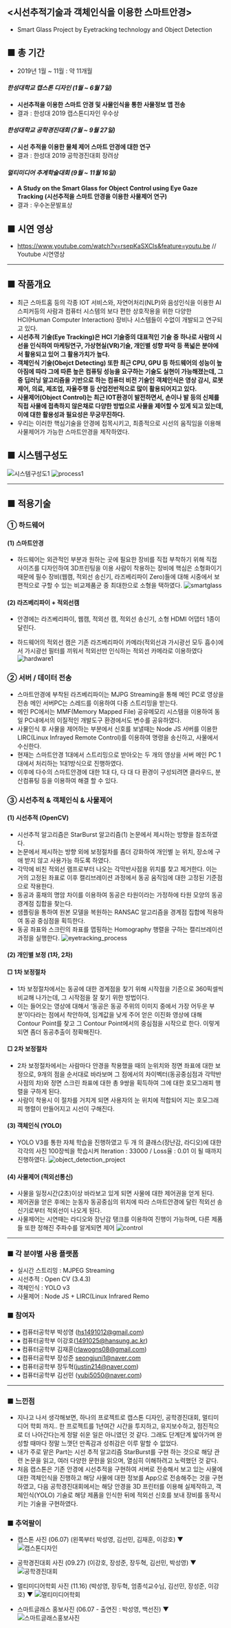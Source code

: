 
## <시선추적기술과 객체인식을 이용한 스마트안경>
- Smart Glass Project by Eyetracking technology and Object Detection

## ■ 총 기간
- 2019년 1월 ~ 11월 : 약 11개월

#### ***한성대학교 캡스톤 디자인 (1월 ~ 6월 7일)***
- **시선추적을 이용한 스마트 안경 및 사물인식을 통한 사물정보 앱 전송**
- 결과 : 한성대 2019 캡스톤디자인 우수상

#### ***한성대학교 공학경진대회 (7월 ~ 9월 27일)***
- **시선 추적을 이용한 물체 제어 스마트 안경에 대한 연구**
- 결과 : 한성대 2019 공학경진대회 장려상

#### ***멀티미디어 추계학술대회  (9월 ~ 11월 16일)***
- **A Study on the Smart Glass for Object Control using Eye Gaze Tracking (시선추적을 스마트 안경을 이용한 사물제어 연구)**
- 결과 : 우수논문발표상 

## ■ 시연 영상
- https://www.youtube.com/watch?v=rsepKaSXCls&feature=youtu.be // Youtube 시연영상

<hr>

## ■ 작품개요
- 최근 스마트홈 등의 각종 IOT 서비스와, 자연어처리(NLP)와 음성인식을 이용한 AI스피커등의 사람과 컴퓨터 시스템의 보다 편한 상호작용을 위한 다양한 HCI(Human Computer Interaction) 장비나 시스템들이 수없이 개발되고 연구되고 있다.
- **시선추적 기술(Eye Tracking)은 HCI 기술중의 대표적인 기술 중 하나로 사람의 시선을 인식하여 마케팅연구, 가상현실(VR)기술, 개인별 성향 파악 등 폭넓은 분야에서 활용되고 있어 그 활용가치가 높다.**
- **객체인식 기술(Obejct Detecting) 또한 최근 CPU, GPU 등 하드웨어의 성능이 높아짐에 따라 그에 따른 높은 컴퓨팅 성능을 요구하는 기술도 실현이 가능해졌는데, 그 중 딥러닝 알고리즘을 기반으로 하는 컴퓨터 비전 기술인 객체인식은 영상 감시, 로봇 제어, 의료, 제조업, 자율주행 등 산업전반적으로 많이 활용되어지고 있다.**
- **사물제어(Object Control)는 최근 IOT환경이 발전하면서, 손이나 발 등의 신체를 직접 사물에 접촉하지 않은채로 다양한 방법으로 사물을 제어할 수 있게 되고 있는데, 이에 대한 활용성과 필요성은 무궁무진하다.**
- 우리는 이러한 핵심기술을 안경에 접목시키고, 최종적으로 시선의 움직임을 이용해 사물제어가 가능한 스마트안경을 제작하였다.

## ■ 시스템구성도
![시스템구성도1](readme_image/시스템구성도1.PNG)
![process1](readme_image/process1.PNG)

<hr>

## ■ 적용기술

### ① 하드웨어
#### (1) 스마트안경
- 하드웨어는 외관적인 부분과 원하는 곳에 필요한 장비를 직접 부착하기 위해 직접 사이즈를 디자인하여 3D프린팅을 이용 사람이 착용하는 장비에 핵심은 소형화이기 때문에 필수 장비(웹캠, 적외선 송신기, 라즈베리파이 Zero)들에 대해 시중에서 보편적으로 구할 수 있는 비교제품군 중 최대한으로 소형을 택하였다.
![smartglass](readme_image/smartglass.PNG)

#### (2) 라즈베리파이 + 적외선캠
- 안경에는 라즈베리파이, 웹캠, 적외선 캠, 적외선 송신기, 소형 HDMI 어댑터 1종이 달린다. 

- 하드웨어의 적외선 캠은 기존 라즈베리파이 카메라(적외선과 가시광선 모두 흡수)에서 가시광선 필터를 끼워서 적외선만 인식하는 적외선 카메라로 이용하였다
![hardware1](readme_image/hardware1.PNG)

### ② 서버 / 데이터 전송
- 스마트안경에 부착된 라즈베리파이는 MJPG Streaming을 통해 메인 PC로 영상을 전송 메인 서버PC는 스레드를 이용하여 다중 스트리밍을 받는다.
- 메인 PC에서는 MMF(Memory Mapped File) 공유메모리 시스템을 이용하여 동일 PC내에서의 이질적인 개발도구 환경에서도 변수를 공유하였다.
- 사물인식 후 사물을 제어하는 부분에서 신호를 보낼때는 Node JS 서버를 이용한 LIRC(Linux Infrayed Remote Control)를 이용하여 명령을 송신하고, 사물에서 수신한다.
- 현재는 스마트안경 1대에서 스트리밍으로 받아오는 두 개의 영상을 서버 메인 PC 1대에서 처리하는 1대1방식으로 진행하였다.
- 이후에 다수의 스마트안경에 대한 1대 다, 다 대 다 환경이 구성되려면 클라우드, 분산컴퓨팅 등을 이용하여 해결 할 수 있다.

### ③ 시선추적 & 객체인식 & 사물제어
#### (1) 시선추적 (OpenCV)
- 시선추적 알고리즘은 StarBurst 알고리즘(1) 논문에서 제시하는 방향을 참조하였다. 
- 논문에서 제시하는 방향 외에 보정절차를 좀더 강화하여 개인별 눈 위치, 장소에 구애 받지 않고 사용가능 하도록 하였다.
- 각막에 비친 적외선 램프로부터 나오는 각막반사점을 위치를 찾고 제거한다. 이는 거의 고정된 좌표로 이후 캘리브레이션 과정에서 동공 움직임에 대한 고정된 기준점으로 작용한다.
- 동공과 홍채의 명암 차이를 이용하여 동공은 타원이라는 가정하에 타원 모양의 동공 경계점 집합을 찾는다.
- 샘플링을 통하여 원본 모델을 복원하는 RANSAC 알고리즘을 경계점 집합에 적용하여 동공 중심점을 획득한다.
- 동공 좌표와 스크린의 좌표를 맵핑하는 Homography 행렬을 구하는 캘리브레이션 과정을 실행한다.
![eyetracking_process](readme_image/eyetracking_process.PNG)


#### (2) 개인별 보정 (1차, 2차)
#### □ 1차 보정절차
- 1차 보정절차에서는 동공에 대한 경계점을 찾기 위해 시작점을 기준으로 360픽셀씩 비교해 나가는데, 그 시작점을 잘 찾기 위한 방법이다.
- 이는 들어오는 영상에 대해서 ‘동공은 동공 주위의 이미지 중에서 가장 어두운 부분’이다라는 점에서 착안하여, 임계값을 낮게 주어 얻은 이진화 영상에 대해 Contour Point를 찾고 그 Contour Point에서의 중심점을 시작으로 한다. 이렇게 되면 좀더 동공추출이 정확해진다.

#### □ 2차 보정절차
- 2차 보정절차에서는 사람마다 안경을 착용했을 때의 눈위치와 정면 좌표에 대한 보정으로, 9개의 점을 순서대로 바라보며 그 점에서의 차이벡터(동공중심점과 각막반사점의 차)와 정면 스크린 좌표에 대한 총 9쌍을 획득하여 그에 대한 호모그래피 행렬을 구하게 된다.
- 사람이 착용시 이 절차를 거치게 되면 사용자의 눈 위치에 적합되어 지는 호모그래피 행렬이 만들어지고 시선이 구해진다.

#### (3) 객체인식 (YOLO)
- YOLO V3를 통한 자체 학습을 진행하였고 두 개 의 클래스(장난감, 라디오)에 대한 각각의 사진 100장씩을 학습시켜 Iteration : 33000 / Loss율 : 0.01 이 될 때까지 진행하였다.
![object_detection_project](readme_image/object_detection_project.PNG)

#### (4) 사물제어 (적외선통신)
- 사물을 일정시간(2초)이상 바라보고 있게 되면 사물에 대한 제어권을 얻게 된다.
- 제어권을 얻은 후에는 눈동자 동공중심의 위치에 따라 스마트안경에 달린 적외선 송신기로부터 적외선이 나오게 된다.
- 사물제어는 시연때는 라디오와 장난감 탱크를 이용하여 진행이 가능하며, 다른 제품들 또한 정해진 주파수를 알게되면 제어
![control](readme_image/control.PNG)

<hr>

### ■ 각 분야별 사용 플랫폼
- 실시간 스트리밍 : MJPEG Streaming
- 시선추적 : Open CV (3.4.3)
- 객체인식 : YOLO v3
- 사물제어 : Node JS + LIRC(Linux Infrared Remo

### ■ 참여자
- ⦁ 컴퓨터공학부 박성영 (hs1491012@gmail.com)
- ⦁ 컴퓨터공학부 이강호(1491025@hansung.ac.kr)
- ⦁ 컴퓨터공학부 김재훈(rlawogns08@gmail.com)
- ⦁ 컴퓨터공학부 장성준 seongjuni1@naver.com
- ⦁ 컴퓨터공학부 장두혁(justin214@naver.com) 
- ⦁ 컴퓨터공학부 김선민 (yubi5050@naver.com) 

<hr>

### ■ 느낀점
- 지나고 나서 생각해보면, 하나의 프로젝트로 캡스톤 디자인, 공학경진대회, 멀티미디어 학회 까지.. 한 프로젝트를 1년여간 시간을 투지하고, 유지보수하고, 점진적으로 더 나아간다는게 정말 쉬운 일은 아니였던 것 같다. 그래도 단계단계 밟아가며 완성할 때마다 정말 느꼇던 만족감과 성취감은 이루 말할 수 없었다. 
- 내가 주로 맡은 Part는 시선 추적 알고리즘 StarBurst를 구현 하는 것으로 해당 관련 논문을 읽고, 여러 다양한 문헌을 읽으며, 열심히 이해하려고 노력했던 것 같다. 
- 처음 캡스톤은 기존 안경에 시선추적을 구현하여 서버로 전송해서 보고 있는 사물에 대한 객체인식을 진행하고 해당 사물에 대한 정보를 App으로 전송해주는 것을 구현하였고, 다음 공학경진대회에서는 해당 안경을 3D 프린터를 이용해 실제작하고, 객체인식(YOLO) 기술로 해당 제품을 인식한 뒤에 적외선 신호를 보내 장비를 동작시키는 기술을 구현하였다.

### ■ 추억팔이
- 캡스톤 사진 (06.07) (왼쪽부터 박성영, 김선민, 김재훈, 이강호) ▼
![캡스톤디자인](readme_image/캡스톤디자인.jpg)

   
   
- 공학경진대회 사진 (09.27) (이강호, 장성준, 장두혁, 김선민, 박성영) ▼
![공학경진대회](readme_image/공학경진대회.jpg)

   
   
- 멀티미디어학회 사진 (11.16) (박성영, 장두혁, 엄종석교수님, 김선민, 장성준, 이강호) ▼
![멀티미디어학회](readme_image/멀티미디어학회.jpg)

   
   
- 스마트글래스 홍보사진 (06.07 - 출연진 : 박성영, 백선진) ▼
![스마트글래스홍보사진](readme_image/스마트글래스홍보사진.jpg)
